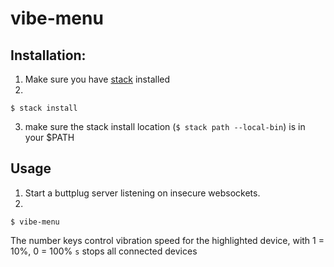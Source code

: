 # vibe-menu

## Installation:
1. Make sure you have [stack](https://docs.haskellstack.org/en/stable/README/#how-to-install) installed
2.

```
$ stack install
```
3. make sure the stack install location (`$ stack path --local-bin`) is in your $PATH

## Usage
1. Start a buttplug server listening on insecure websockets.
2.
```
$ vibe-menu
```

The number keys control vibration speed for the highlighted device, with 1 = 10%, 0 = 100%
`s` stops all connected devices
